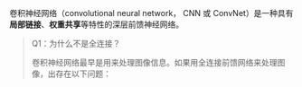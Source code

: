 卷积神经网络（convolutional neural network， CNN 或 ConvNet）是一种具有**局部链接**、**权重共享**等特性的深层前馈神经网络。

> Q1：为什么不是全连接？
>
> 卷积神经网络最早是用来处理图像信息。如果用全连接前馈网络来处理图像，出存在以下问题：



